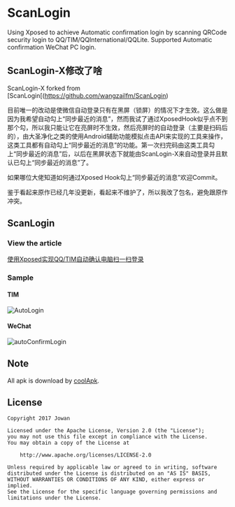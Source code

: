 # ScanLogin
Using Xposed to achieve Automatic confirmation login by scanning QRCode security login to QQ/TIM/QQInternational/QQLite.
Supported Automatic confirmation WeChat PC login.

## ScanLogin-X修改了啥
ScanLogin-X forked from [ScanLogin[(https://github.com/wangzailfm/ScanLogin)

目前唯一的改动是使微信自动登录只有在黑屏（锁屏）的情况下才生效。这么做是因为我希望自动勾上“同步最近的消息”，然而我试了通过XposedHook似乎点不到那个勾，所以我只能让它在亮屏时不生效，然后亮屏时的自动登录（主要是扫码后的），由大圣净化之类的使用Android辅助功能模拟点击API来实现的工具来操作，这类工具都有自动勾上“同步最近的消息”的功能。第一次扫完码由这类工具勾上“同步最近的消息”后，以后在黑屏状态下就能由ScanLogin-X来自动登录并且默认已勾上“同步最近的消息”了。

如果哪位大佬知道如何通过Xposed Hook勾上“同步最近的消息”欢迎Commit。

鉴于看起来原作已经几年没更新，看起来不维护了，所以我改了包名，避免跟原作冲突。

## ScanLogin

### View the article
[使用Xposed实现QQ/TIM自动确认电脑扫一扫登录](https://www.jowanxu.top/2017/10/12/%E4%BD%BF%E7%94%A8Xposed%E5%AE%9E%E7%8E%B0QQ-TIM%E8%87%AA%E5%8A%A8%E7%A1%AE%E8%AE%A4%E7%94%B5%E8%84%91%E6%89%AB%E4%B8%80%E6%89%AB%E7%99%BB%E5%BD%95/)

### Sample
#### TIM
![AutoLogin](./scanLoginTIM.gif)

#### WeChat
![autoConfirmLogin](./autoConfirmWeChatLogin.gif)

## Note
All apk is download by [coolApk](https://www.coolapk.com/).


## License
```
Copyright 2017 Jowan

Licensed under the Apache License, Version 2.0 (the "License");
you may not use this file except in compliance with the License.
You may obtain a copy of the License at

	http://www.apache.org/licenses/LICENSE-2.0

Unless required by applicable law or agreed to in writing, software
distributed under the License is distributed on an "AS IS" BASIS,
WITHOUT WARRANTIES OR CONDITIONS OF ANY KIND, either express or implied.
See the License for the specific language governing permissions and
limitations under the License.
